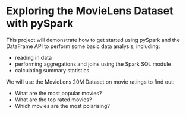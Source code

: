 # Exploring the MovieLens Dataset with pySpark

This project will demonstrate how to get started using pySpark and the DataFrame API to perform some basic data analysis, including:
- reading in data
- performing aggregations and joins using the Spark SQL module
- calculating summary statistics

We will use the MovieLens 20M Dataset on movie ratings to find out:
- What are the most popular movies?
- What are the top rated movies?
- Which movies are the most polarising?
